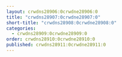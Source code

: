 ```yaml
---
layout: crwdns28906:0crwdne28906:0
title: "crwdns28907:0crwdne28907:0"
short-title: "crwdns28908:0crwdne28908:0"
categories:
  - crwdns28909:0crwdne28909:0
order: crwdns28910:0crwdne28910:0
published: crwdns28911:0crwdne28911:0
---
```


